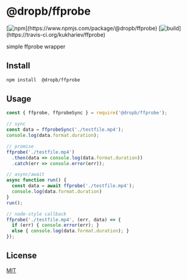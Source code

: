 # @dropb/ffprobe

[![npm](https://img.shields.io/npm/v/@dropb/ffprobe.svg?)](https://www.npmjs.com/package/@dropb/ffprobe)
[![build](https://img.shields.io/travis/kukhariev/ffprobe.svg?)](https://travis-ci.org/kukhariev/ffprobe)

simple ffprobe wrapper

## Install

```sh
npm install  @dropb/ffprobe
```

## Usage

```js
const { ffprobe, ffprobeSync } = require('@dropb/ffprobe');

// sync
const data = ffprobeSync('./testfile.mp4');
console.log(data.format.duration);

// promise
ffprobe('./testfile.mp4')
  .then(data => console.log(data.format.duration))
  .catch(err => console.error(err));

// async/await
async function run() {
  const data = await ffprobe('./testfile.mp4');
  console.log(data.format.duration)
}
run();

// node-style callback
ffprobe('./testfile.mp4', (err, data) => {
  if (err) { console.error(err); }
  else { console.log(data.format.duration); }
});
```

## License

[MIT](LICENSE)
